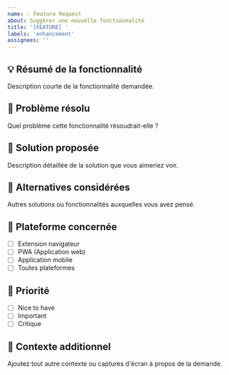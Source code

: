 ```yaml
---
name: 💡 Feature Request
about: Suggérer une nouvelle fonctionnalité
title: '[FEATURE] '
labels: 'enhancement'
assignees: ''
---
```


## 💡 Résumé de la fonctionnalité
Description courte de la fonctionnalité demandée.

## 🎯 Problème résolu
Quel problème cette fonctionnalité résoudrait-elle ?

## 🔧 Solution proposée
Description détaillée de la solution que vous aimeriez voir.

## 🎨 Alternatives considérées
Autres solutions ou fonctionnalités auxquelles vous avez pensé.

## 📱 Plateforme concernée
- [ ] Extension navigateur
- [ ] PWA (Application web)
- [ ] Application mobile
- [ ] Toutes plateformes

## 🌟 Priorité
- [ ] Nice to have
- [ ] Important
- [ ] Critique

## 📝 Contexte additionnel
Ajoutez tout autre contexte ou captures d'écran à propos de la demande.
